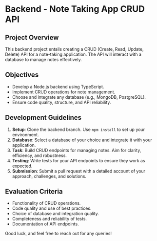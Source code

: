 # Backend - Note Taking App CRUD API

## Project Overview

This backend project entails creating a CRUD (Create, Read, Update, Delete) API for a note-taking application. The API will interact with a database to manage notes effectively.

## Objectives

- Develop a Node.js backend using TypeScript.
- Implement CRUD operations for note management.
- Choose and integrate any database (e.g., MongoDB, PostgreSQL).
- Ensure code quality, structure, and API reliability.

## Development Guidelines

1. **Setup**: Clone the backend branch. Use `npm install` to set up your environment.
2. **Database**: Select a database of your choice and integrate it with your application.
3. **Task**: Build CRUD endpoints for managing notes. Aim for clarity, efficiency, and robustness.
4. **Testing**: Write tests for your API endpoints to ensure they work as expected.
5. **Submission**: Submit a pull request with a detailed account of your approach, challenges, and solutions.

## Evaluation Criteria

- Functionality of CRUD operations.
- Code quality and use of best practices.
- Choice of database and integration quality.
- Completeness and reliability of tests.
- Documentation of API endpoints.

Good luck, and feel free to reach out for any queries!

